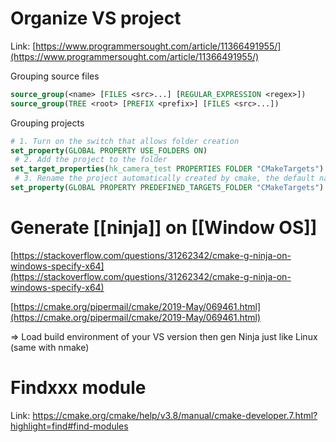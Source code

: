 # Organize VS project

Link: [https://www.programmersought.com/article/11366491955/](https://www.programmersought.com/article/11366491955/)

Grouping source files

```cmake
source_group(<name> [FILES <src>...] [REGULAR_EXPRESSION <regex>])
source_group(TREE <root> [PREFIX <prefix>] [FILES <src>...])
```

Grouping projects

```cmake
# 1. Turn on the switch that allows folder creation
set_property(GLOBAL PROPERTY USE_FOLDERS ON)
 # 2. Add the project to the folder
set_target_properties(hk_camera_test PROPERTIES FOLDER "CMakeTargets")
 # 3. Rename the project automatically created by cmake, the default name is "CMakePredefinedTargets" 
set_property(GLOBAL PROPERTY PREDEFINED_TARGETS_FOLDER "CMakeTargets")
```

# Generate [[ninja]] on [[Window OS]]

[https://stackoverflow.com/questions/31262342/cmake-g-ninja-on-windows-specify-x64](https://stackoverflow.com/questions/31262342/cmake-g-ninja-on-windows-specify-x64)

[https://cmake.org/pipermail/cmake/2019-May/069461.html](https://cmake.org/pipermail/cmake/2019-May/069461.html)

⇒ Load build environment of your VS version then gen Ninja just like Linux (same with nmake)

# Findxxx module

Link: https://cmake.org/cmake/help/v3.8/manual/cmake-developer.7.html?highlight=find#find-modules

